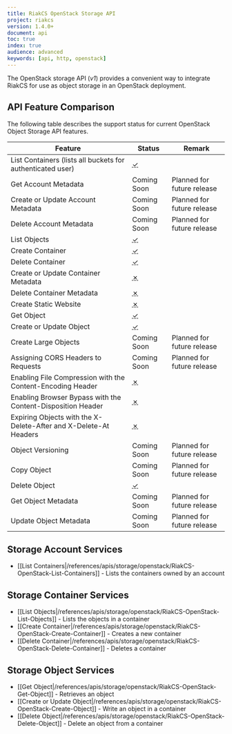 ```yaml
---
title: RiakCS OpenStack Storage API
project: riakcs
version: 1.4.0+
document: api
toc: true
index: true
audience: advanced
keywords: [api, http, openstack]
---
```



The OpenStack storage API (*v1*) provides a convenient way to integrate RiakCS for use as object storage in an OpenStack deployment.

## API Feature Comparison

The following table describes the support status for current OpenStack Object Storage API features.

Feature | Status | Remark
--------|--------|--------
List Containers (lists all buckets for authenticated user) | <abbr title="Supported" class="supported">✓</abbr> | |
Get Account Metadata | Coming Soon | Planned for future release |
Create or Update Account Metadata | Coming Soon | Planned for future release |
Delete Account Metadata | Coming Soon | Planned for future release |
List Objects | <abbr title="Supported" class="supported">✓</abbr> | |
Create Container | <abbr title="Supported" class="supported">✓</abbr> | |
Delete Container | <abbr title="Supported" class="supported">✓</abbr> | |
Create or Update Container Metadata | <abbr title="Unsupported" class="unsupported">✗</abbr> | |
Delete Container Metadata | <abbr title="Unsupported" class="unsupported">✗</abbr> | |
Create Static Website | <abbr title="Unsupported" class="unsupported">✗</abbr> | |
Get Object | <abbr title="Supported" class="supported">✓</abbr> | |
Create or Update Object | <abbr title="Supported" class="supported">✓</abbr> | |
Create Large Objects | Coming Soon | Planned for future release |
Assigning CORS Headers to Requests | Coming Soon | Planned for future release |
Enabling File Compression with the Content-Encoding Header | <abbr title="Unsupported" class="unsupported">✗</abbr> | |
Enabling Browser Bypass with the Content-Disposition Header | <abbr title="Unsupported" class="unsupported">✗</abbr> | |
Expiring Objects with the X-Delete-After and X-Delete-At Headers | <abbr title="Unsupported" class="unsupported">✗</abbr> | |
Object Versioning | Coming Soon | Planned for future release |
Copy Object | Coming Soon | Planned for future release |
Delete Object | <abbr title="Supported" class="supported">✓</abbr> | |
Get Object Metadata | Coming Soon | Planned for future release |
Update Object Metadata | Coming Soon | Planned for future release |

## Storage Account Services

* [[List Containers|/references/apis/storage/openstack/RiakCS-OpenStack-List-Containers]] - Lists the containers owned by an account

## Storage Container Services
* [[List Objects|/references/apis/storage/openstack/RiakCS-OpenStack-List-Objects]] - Lists the objects in a container
* [[Create Container|/references/apis/storage/openstack/RiakCS-OpenStack-Create-Container]] - Creates a new container
* [[Delete Container|/references/apis/storage/openstack/RiakCS-OpenStack-Delete-Container]] - Deletes a container

## Storage Object Services
* [[Get Object|/references/apis/storage/openstack/RiakCS-OpenStack-Get-Object]] - Retrieves an object
* [[Create or Update Object|/references/apis/storage/openstack/RiakCS-OpenStack-Create-Object]] - Write an object in a container
* [[Delete Object|/references/apis/storage/openstack/RiakCS-OpenStack-Delete-Object]] - Delete an object from a container
